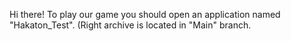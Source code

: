 Hi there!
To play our game you should open an application named "Hakaton_Test". (Right archive is located in "Main" branch.
